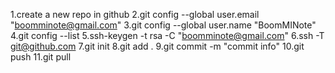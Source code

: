 1.create a new repo in github
2.git config --global user.email "boomminote@gmail.com"
3.git config --global user.name "BoomMINote"
4.git config --list
5.ssh-keygen -t rsa -C "boomminote@gmail.com"
6.ssh -T git@github.com  <for testing whether is successful>
7.git init
8.git add .
9.git commit -m "commit info"
10.git push <local-repo-name>  <remote-repo-name>
11.git pull <local-repo-name>  <remote-repo-name>
